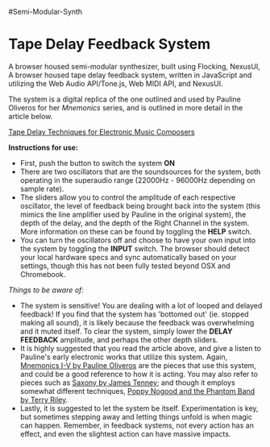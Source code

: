 #Semi-Modular-Synth
# Tape Delay Feedback System
 A browser housed semi-modular synthesizer, built using Flocking, NexusUI, 
A browser housed tape delay feedback system, written in JavaScript and utilizing the Web Audio API/Tone.js, Web MIDI API, and NexusUI.

 The system is a digital replica of the one outlined and used by Pauline Oliveros for her *Mnemonics* series, and is outlined in more detail in the article below.

 [Tape Delay Techniques for Electronic Music Composers](https://www.scribd.com/document/256462168/Oliveros-Pauline-Tape-Delay-Techniques)
 
 **Instructions for use:**
- First, push the button to switch the system **ON**
- There are two oscillators that are the soundsources for the system, both operating in the superaudio range (22000Hz - 96000Hz depending on sample rate).
- The sliders allow you to control the amplitude of each respective oscillator, the level of feedback being brought back into the system (this mimics the line amplifier used by Pauline in the original system), the depth of the delay, and the depth of the Right Channel in the system.  More information on these can be found by toggling the **HELP** switch.
- You can turn the oscillators off and choose to have your own input into the system by toggling the **INPUT** switch.  The browser should detect your local hardware specs and sync automatically based on your settings, though this has not been fully tested beyond OSX and Chromebook.

 *Things to be aware of:*
- The system is sensitive!  You are dealing with a lot of looped and delayed feedback!  If you find that the system has 'bottomed out' (ie. stopped making all sound), it is likely because the feedback was overwhelming and it muted itself.  To clear the system, simply lower the **DELAY FEEDBACK** amplitude, and perhaps the other depth sliders.
- It is highly suggested that you read the article above, and give a listen to Pauline's early electronic works that utilize this system.  Again, [Mnemonics I-V by Pauline Oliveros](https://youtu.be/QhOEY-mwIyg) are the pieces that use this system, and could be a good reference to how it is acting.  You may also refer to pieces such as [Saxony by James Tenney](https://youtu.be/Ucqb9zGWNHc); and though it employs somewhat different techniques, [Poppy Nogood and the Phantom Band by Terry Riley](https://youtu.be/mgIT5xh1nJE).
- Lastly, it is suggested to let the system be itself.  Experimentation is key, but sometimes stepping away and letting things unfold is when magic can happen.  Remember, in feedback systems, not every action has an effect, and even the slightest action can have massive impacts.